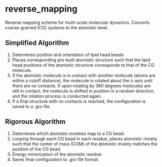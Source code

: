 # reverse_mapping
Reverse mapping scheme for multi-scale molecular dynamics. Converts coarse-grained (CG) systems to the atomistic level.

## Simplified Algorithm
1. Determines position and orientation of lipid head beads
2. Places corresponding pre-built atomistic structure such that the lipid head positions of the atomistic structure corresponds to that of the CG molecule.
3. If the atomistic molecule is in contact with another molecule (atoms are within a cutoff distance), the molecule is rotated about the z-axis until there are no contacts. If upon rotating by 360 degrees molecules are still in contact, the molecule is shifted in position in a random direction, and the rotation process is conducted again.
4. If a final structure with no contacts is reached, the configuration is saved to a .gro file.

## Rigorous Algorithm
1. Determines which atomistic moieties map to a CG bead.
2. Looping through each CG bead in each residue, places atomistic moiety such that the center of mass (COM) of the atomistic moiety matches the position of the CG bead.
3. Energy minimization of the atomistic residue.
4. Saves final configuration to .gro file format.
